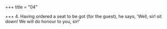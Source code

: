 +++
title = "04"

+++
4. Having ordered a seat to be got (for the guest), he says, 'Well, sir! sit down! We will do honour to you, sir!'
